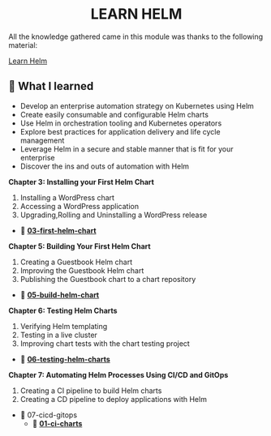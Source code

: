 <!-- TITLE --> <h1 align="center"> LEARN HELM </h1>

<!-- SUMMARY -->

All the knowledge gathered came in this module was thanks to the following material:

[Learn Helm](https://www.packtpub.com/product/learn-helm/9781839214295)

## 🚀 What I learned

-   Develop an enterprise automation strategy on Kubernetes using Helm
-   Create easily consumable and configurable Helm charts
-   Use Helm in orchestration tooling and Kubernetes operators
-   Explore best practices for application delivery and life cycle management
-   Leverage Helm in a secure and stable manner that is fit for your enterprise
-   Discover the ins and outs of automation with Helm

**Chapter 3: Installing your First Helm Chart**

1. Installing a WordPress chart
2. Accessing a WordPress application
3. Upgrading,Rolling and Uninstalling a WordPress release

-   📂 [**03-first-helm-chart**](https://github.com/LuisCusihuaman/SRE/tree/master/learn-helm/03-first-helm-chart)

**Chapter 5: Building Your First Helm Chart**

1. Creating a Guestbook Helm chart
2. Improving the Guestbook Helm chart
3. Publishing the Guestbook chart to a chart repository

-   📂 [**05-build-helm-chart**](https://github.com/LuisCusihuaman/SRE/tree/master/learn-helm/05-build-helm-chart)

**Chapter 6: Testing Helm Charts**

1. Verifying Helm templating
2. Testing in a live cluster
3. Improving chart tests with the chart testing project

-   📂 [**06-testing-helm-charts**](https://github.com/LuisCusihuaman/SRE/tree/master/learn-helm/06-testing-helm-charts)

**Chapter 7: Automating Helm Processes Using CI/CD and GitOps**

1. Creating a CI pipeline to build Helm charts
2. Creating a CD pipeline to deploy applications with Helm

-   📂 07-cicd-gitops
    -   📂 [**01-ci-charts**](https://github.com/LuisCusihuaman/SRE/tree/master/learn-helm/07-cicd-gitops/01-ci-charts)
